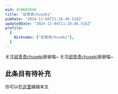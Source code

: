 ```yaml
---
mid: 410602048
title: "邱责责chuseki"
pubDate: "2024-11-04T11:26:46.516Z"
updatedDate: "2024-11-04T11:26:46.516Z"
profile:
  {
    Nickname: ["邱责责chuseki"],
  }
---
```


关注[邱责责chuseki](https://space.bilibili.com/410602048)谢谢喵~ 关注[邱责责chuseki](https://space.bilibili.com/410602048)谢谢喵~

## 此条目有待补充
你可以在[这里](https://github.com/Yuhanawa/VTuber.ICU-Content/edit/master/v/邱责责chuseki/index.md)编辑本文
